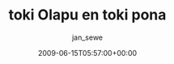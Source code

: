 ---
title: 'toki Olapu en toki pona'
posts: 6
hash: 't1050'
author: 'jan_sewe'
date: 2009-06-15T05:57:00+00:00
sources:
  - http://forums.tokipona.org/viewtopic.php%3Ft=1050.html
---